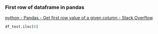 ###  First row of dataframe in pandas


[python - Pandas - Get first row value of a given column - Stack Overflow](https://stackoverflow.com/questions/25254016/pandas-get-first-row-value-of-a-given-column)


 

```python
df_test.iloc[0]
```
